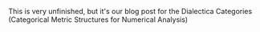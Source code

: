 This is very unfinished, but it's our blog post for the Dialectica Categories (Categorical Metric Structures for Numerical Analysis)
